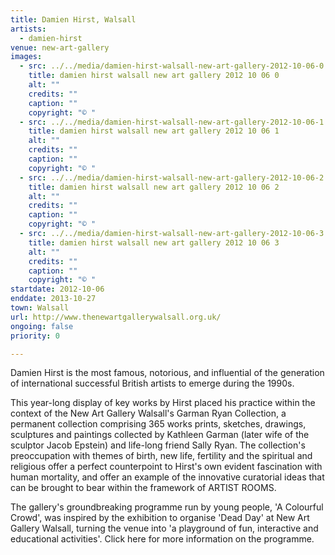 ```yaml
---
title: Damien Hirst, Walsall
artists:
  - damien-hirst
venue: new-art-gallery
images:
  - src: ../../media/damien-hirst-walsall-new-art-gallery-2012-10-06-0.webp
    title: damien hirst walsall new art gallery 2012 10 06 0
    alt: ""
    credits: ""
    caption: ""
    copyright: "© "
  - src: ../../media/damien-hirst-walsall-new-art-gallery-2012-10-06-1.webp
    title: damien hirst walsall new art gallery 2012 10 06 1
    alt: ""
    credits: ""
    caption: ""
    copyright: "© "
  - src: ../../media/damien-hirst-walsall-new-art-gallery-2012-10-06-2.webp
    title: damien hirst walsall new art gallery 2012 10 06 2
    alt: ""
    credits: ""
    caption: ""
    copyright: "© "
  - src: ../../media/damien-hirst-walsall-new-art-gallery-2012-10-06-3.webp
    title: damien hirst walsall new art gallery 2012 10 06 3
    alt: ""
    credits: ""
    caption: ""
    copyright: "© "
startdate: 2012-10-06
enddate: 2013-10-27
town: Walsall
url: http://www.thenewartgallerywalsall.org.uk/
ongoing: false
priority: 0

---
```


Damien Hirst is the most famous, notorious, and influential of the generation of international successful British artists to emerge during the 1990s.

This year-long display of key works by Hirst placed his practice within the context of the New Art Gallery Walsall's Garman Ryan Collection, a permanent collection comprising 365 works prints, sketches, drawings, sculptures and paintings collected by Kathleen Garman (later wife of the sculptor Jacob Epstein) and life-long friend Sally Ryan. The collection's preoccupation with themes of birth, new life, fertility and the spiritual and religious offer a perfect counterpoint to Hirst's own evident fascination with human mortality, and offer an example of the innovative curatorial ideas that can be brought to bear within the framework of ARTIST ROOMS.

The gallery's groundbreaking programme run by young people, 'A Colourful Crowd', was inspired by the exhibition to organise 'Dead Day' at New Art Gallery Walsall, turning the venue into 'a playground of fun, interactive and educational activities'. Click here for more information on the programme.